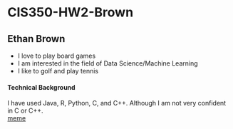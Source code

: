 # CIS350-HW2-Brown
## Ethan Brown
* I love to play board games
* I am interested in the field of Data Science/Machine Learning
* I like to golf and play tennis
#### Technical Background
I have used Java, R, Python, C, and C++. Although I am not very confident in C or C++. \
[meme](http://justsomething.co/wp-content/uploads/2018/09/20-hilarious-corgi-memes-proving-they-were-sent-from-heaven-to-put-a-smile-on-our-face-01-1.jpg)
